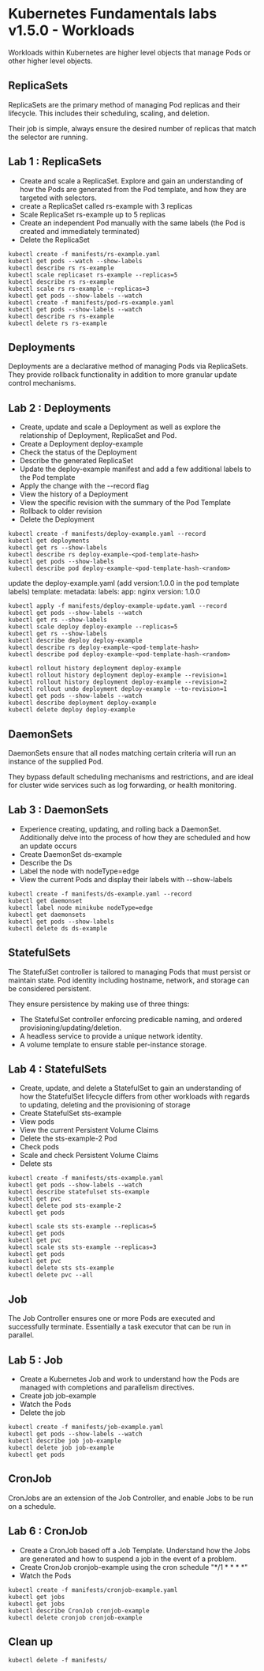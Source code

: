 [//]: # (Confidential document)
[//]: # (01/07/2023)
[//]: # (v 1.5.0)


# Kubernetes Fundamentals labs v1.5.0 - Workloads

Workloads within Kubernetes are higher level objects that manage Pods or other higher level objects.

## ReplicaSets

ReplicaSets are the primary method of managing Pod replicas and their lifecycle. This includes their scheduling, scaling, and deletion.

Their job is simple, always ensure the desired number of replicas that match the selector are running.

## Lab 1 : ReplicaSets 

 - Create and scale a ReplicaSet. Explore and gain an understanding of how the Pods are generated from the Pod template, and how they are targeted with selectors.
 - create a ReplicaSet called rs-example with 3 replicas
 - Scale ReplicaSet rs-example up to 5 replicas
 - Create an independent Pod manually with the same labels (the Pod is created and immediately terminated)
 - Delete the ReplicaSet
 
```
kubectl create -f manifests/rs-example.yaml
kubectl get pods --watch --show-labels
kubectl describe rs rs-example
kubectl scale replicaset rs-example --replicas=5
kubectl describe rs rs-example
kubectl scale rs rs-example --replicas=3
kubectl get pods --show-labels --watch
kubectl create -f manifests/pod-rs-example.yaml
kubectl get pods --show-labels --watch
kubectl describe rs rs-example
kubectl delete rs rs-example
```
##  Deployments

Deployments are a declarative method of managing Pods via ReplicaSets. They provide rollback functionality in addition to more granular update control mechanisms.

## Lab 2 : Deployments

 - Create, update and scale a Deployment as well as explore the relationship of Deployment, ReplicaSet and Pod.
 - Create a Deployment deploy-example
 - Check the status of the Deployment
 - Describe the generated ReplicaSet
 - Update the deploy-example manifest and add a few additional labels to the Pod template
 - Apply the change with the --record flag
 - View the history of a Deployment
 - View the specific revision with the summary of the Pod Template
 - Rollback to older revision
 - Delete the Deployment


```
kubectl create -f manifests/deploy-example.yaml --record
kubectl get deployments
kubectl get rs --show-labels
kubectl describe rs deploy-example-<pod-template-hash>
kubectl get pods --show-labels
kubectl describe pod deploy-example-<pod-template-hash-<random>
```
update the deploy-example.yaml (add version:1.0.0 in the pod template labels)
  template:
    metadata:
      labels:
        app: nginx
        version: 1.0.0

```
kubectl apply -f manifests/deploy-example-update.yaml --record
kubectl get pods --show-labels --watch
kubectl get rs --show-labels
kubectl scale deploy deploy-example --replicas=5
kubectl get rs --show-labels
kubectl describe deploy deploy-example
kubectl describe rs deploy-example-<pod-template-hash>
kubectl describe pod deploy-example-<pod-template-hash-<random>

kubectl rollout history deployment deploy-example
kubectl rollout history deployment deploy-example --revision=1
kubectl rollout history deployment deploy-example --revision=2
kubectl rollout undo deployment deploy-example --to-revision=1
kubectl get pods --show-labels --watch
kubectl describe deployment deploy-example
kubectl delete deploy deploy-example
```

##  DaemonSets

DaemonSets ensure that all nodes matching certain criteria will run an instance of the supplied Pod.

They bypass default scheduling mechanisms and restrictions, and are ideal for cluster wide services such as log forwarding, or health monitoring.

## Lab 3 : DaemonSets
 - Experience creating, updating, and rolling back a DaemonSet. Additionally delve into the process of how they are scheduled and how an update occurs
 - Create DaemonSet ds-example
 - Describe the Ds
 - Label the node with nodeType=edge
 - View the current Pods and display their labels with --show-labels


```
kubectl create -f manifests/ds-example.yaml --record
kubectl get daemonset
kubectl label node minikube nodeType=edge
kubectl get daemonsets
kubectl get pods --show-labels
kubectl delete ds ds-example
```

##  StatefulSets
The StatefulSet controller is tailored to managing Pods that must persist or maintain state. Pod identity including hostname, network, and storage can be considered persistent.

They ensure persistence by making use of three things:

- The StatefulSet controller enforcing predicable naming, and ordered provisioning/updating/deletion.
- A headless service to provide a unique network identity.
- A volume template to ensure stable per-instance storage.


## Lab 4 : StatefulSets
- Create, update, and delete a StatefulSet to gain an understanding of how the StatefulSet lifecycle differs from other workloads with regards to updating, deleting and the provisioning of storage
- Create StatefulSet sts-example 
- View pods
- View the current Persistent Volume Claims
- Delete the sts-example-2 Pod
- Check pods
- Scale and check Persistent Volume Claims
- Delete sts

```
kubectl create -f manifests/sts-example.yaml
kubectl get pods --show-labels --watch
kubectl describe statefulset sts-example
kubectl get pvc
kubectl delete pod sts-example-2
kubectl get pods 

kubectl scale sts sts-example --replicas=5
kubectl get pods 
kubectl get pvc
kubectl scale sts sts-example --replicas=3
kubectl get pods 
kubectl get pvc
kubectl delete sts sts-example
kubectl delete pvc --all
```


## Job
The Job Controller ensures one or more Pods are executed and successfully terminate. Essentially a task executor that can be run in parallel.


## Lab 5 : Job
- Create a Kubernetes Job and work to understand how the Pods are managed with completions and parallelism directives.
- Create job job-example
- Watch the Pods
- Delete the job
```
kubectl create -f manifests/job-example.yaml
kubectl get pods --show-labels --watch
kubectl describe job job-example
kubectl delete job job-example
kubectl get pods
```

##  CronJob

CronJobs are an extension of the Job Controller, and enable Jobs to be run on a schedule.

## Lab 6 : CronJob
- Create a CronJob based off a Job Template. Understand how the Jobs are generated and how to suspend a job in the event of a problem.
- Create CronJob cronjob-example using the cron schedule "*/1 * * * *"
- Watch the Pods

```
kubectl create -f manifests/cronjob-example.yaml
kubectl get jobs
kubectl get jobs
kubectl describe CronJob cronjob-example
kubectl delete cronjob cronjob-example
```


## Clean up

```
kubectl delete -f manifests/

```
